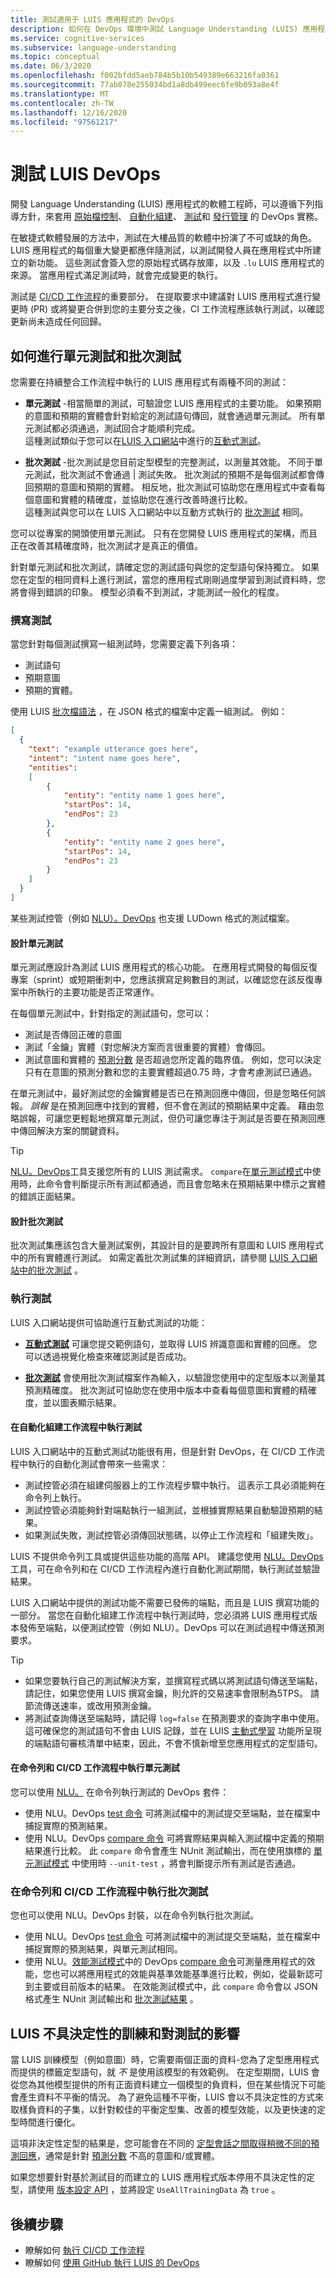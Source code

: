 ```yaml
---
title: 測試適用于 LUIS 應用程式的 DevOps
description: 如何在 DevOps 環境中測試 Language Understanding (LUIS) 應用程式。
ms.service: cognitive-services
ms.subservice: language-understanding
ms.topic: conceptual
ms.date: 06/3/2020
ms.openlocfilehash: f002bfdd5aeb784b5b10b549389e663216fa0361
ms.sourcegitcommit: 77ab078e255034bd1a8db499eec6fe9b093a8e4f
ms.translationtype: MT
ms.contentlocale: zh-TW
ms.lasthandoff: 12/16/2020
ms.locfileid: "97561217"
---
```

# <a name="testing-for-luis-devops"></a>測試 LUIS DevOps

開發 Language Understanding (LUIS) 應用程式的軟體工程師，可以遵循下列指導方針，來套用 [原始檔控制](luis-concept-devops-sourcecontrol.md)、 [自動化組建](luis-concept-devops-automation.md)、 [測試](luis-concept-devops-testing.md)和 [發行管理](luis-concept-devops-automation.md#release-management) 的 DevOps 實務。

在敏捷式軟體發展的方法中，測試在大樓品質的軟體中扮演了不可或缺的角色。 LUIS 應用程式的每個重大變更都應伴隨測試，以測試開發人員在應用程式中所建立的新功能。 這些測試會簽入您的原始程式碼存放庫，以及 `.lu` LUIS 應用程式的來源。 當應用程式滿足測試時，就會完成變更的執行。

測試是 [CI/CD 工作流程](luis-concept-devops-automation.md)的重要部分。 在提取要求中建議對 LUIS 應用程式進行變更時 (PR) 或將變更合併到您的主要分支之後，CI 工作流程應該執行測試，以確認更新尚未造成任何回歸。

## <a name="how-to-do-unit-testing-and-batch-testing"></a>如何進行單元測試和批次測試

您需要在持續整合工作流程中執行的 LUIS 應用程式有兩種不同的測試：

- **單元測試** -相當簡單的測試，可驗證您 LUIS 應用程式的主要功能。 如果預期的意圖和預期的實體會針對給定的測試語句傳回，就會通過單元測試。 所有單元測試都必須通過，測試回合才能順利完成。  
這種測試類似于您可以在[LUIS 入口網站](https://www.luis.ai/)中進行的[互動式測試](./luis-concept-test.md)。

- **批次測試** -批次測試是您目前定型模型的完整測試，以測量其效能。 不同于單元測試，批次測試不會通過 | 測試失敗。 批次測試的預期不是每個測試都會傳回預期的意圖和預期的實體。 相反地，批次測試可協助您在應用程式中查看每個意圖和實體的精確度，並協助您在進行改善時進行比較。  
這種測試與您可以在 LUIS 入口網站中以互動方式執行的 [批次測試](./luis-concept-batch-test.md) 相同。

您可以從專案的開頭使用單元測試。 只有在您開發 LUIS 應用程式的架構，而且正在改善其精確度時，批次測試才是真正的價值。

針對單元測試和批次測試，請確定您的測試語句與您的定型語句保持獨立。 如果您在定型的相同資料上進行測試，當您的應用程式剛剛過度學習到測試資料時，您將會得到錯誤的印象。 模型必須看不到測試，才能測試一般化的程度。

### <a name="writing-tests"></a>撰寫測試

當您針對每個測試撰寫一組測試時，您需要定義下列各項：

* 測試語句
* 預期意圖
* 預期的實體。

使用 LUIS [批次檔語法](./luis-concept-batch-test.md#batch-syntax-template-for-intents-with-entities) ，在 JSON 格式的檔案中定義一組測試。 例如：

```JSON
[
  {
    "text": "example utterance goes here",
    "intent": "intent name goes here",
    "entities":
    [
        {
            "entity": "entity name 1 goes here",
            "startPos": 14,
            "endPos": 23
        },
        {
            "entity": "entity name 2 goes here",
            "startPos": 14,
            "endPos": 23
        }
    ]
  }
]
```

某些測試控管（例如 [NLU）。DevOps](https://github.com/microsoft/NLU.DevOps) 也支援 LUDown 格式的測試檔案。

#### <a name="designing-unit-tests"></a>設計單元測試

單元測試應設計為測試 LUIS 應用程式的核心功能。 在應用程式開發的每個反復專案（sprint）或短期衝刺中，您應該撰寫足夠數目的測試，以確認您在該反復專案中所執行的主要功能是否正常運作。

在每個單元測試中，針對指定的測試語句，您可以：

* 測試是否傳回正確的意圖
* 測試「金鑰」實體（對您解決方案而言很重要的實體）會傳回。
* 測試意圖和實體的 [預測分數](./luis-concept-prediction-score.md) 是否超過您所定義的臨界值。 例如，您可以決定只有在意圖的預測分數和您的主要實體超過0.75 時，才會考慮測試已通過。

在單元測試中，最好測試您的金鑰實體是否已在預測回應中傳回，但是忽略任何誤報。 *誤報* 是在預測回應中找到的實體，但不會在測試的預期結果中定義。 藉由忽略誤報，可讓您更輕鬆地撰寫單元測試，但仍可讓您專注于測試是否要在預測回應中傳回解決方案的關鍵資料。

> [!TIP]
> [NLU。DevOps](https://github.com/microsoft/NLU.DevOps)工具支援您所有的 LUIS 測試需求。 `compare`在[單元測試模式](https://github.com/microsoft/NLU.DevOps/blob/master/docs/Analyze.md#unit-test-mode)中使用時，此命令會判斷提示所有測試都通過，而且會忽略未在預期結果中標示之實體的錯誤正面結果。

#### <a name="designing-batch-tests"></a>設計批次測試

批次測試集應該包含大量測試案例，其設計目的是要跨所有意圖和 LUIS 應用程式中的所有實體進行測試。 如需定義批次測試集的詳細資訊，請參閱 [LUIS 入口網站中的批次測試](./luis-concept-batch-test.md) 。

### <a name="running-tests"></a>執行測試

LUIS 入口網站提供可協助進行互動式測試的功能：

* [**互動式測試**](./luis-concept-test.md) 可讓您提交範例語句，並取得 LUIS 辨識意圖和實體的回應。 您可以透過視覺化檢查來確認測試是否成功。

* [**批次測試**](./luis-concept-batch-test.md) 會使用批次測試檔案作為輸入，以驗證您使用中的定型版本以測量其預測精確度。 批次測試可協助您在使用中版本中查看每個意圖和實體的精確度，並以圖表顯示結果。

#### <a name="running-tests-in-an-automated-build-workflow"></a>在自動化組建工作流程中執行測試

LUIS 入口網站中的互動式測試功能很有用，但是針對 DevOps，在 CI/CD 工作流程中執行的自動化測試會帶來一些需求：

* 測試控管必須在組建伺服器上的工作流程步驟中執行。 這表示工具必須能夠在命令列上執行。
* 測試控管必須能夠針對端點執行一組測試，並根據實際結果自動驗證預期的結果。
* 如果測試失敗，測試控管必須傳回狀態碼，以停止工作流程和「組建失敗」。

LUIS 不提供命令列工具或提供這些功能的高階 API。 建議您使用 [NLU。DevOps](https://github.com/microsoft/NLU.DevOps) 工具，可在命令列和在 CI/CD 工作流程內進行自動化測試期間，執行測試並驗證結果。

LUIS 入口網站中提供的測試功能不需要已發佈的端點，而且是 LUIS 撰寫功能的一部分。 當您在自動化組建工作流程中執行測試時，您必須將 LUIS 應用程式版本發佈至端點，以便測試控管（例如 NLU）。DevOps 可以在測試過程中傳送預測要求。

> [!TIP]
> * 如果您要執行自己的測試解決方案，並撰寫程式碼以將測試語句傳送至端點，請記住，如果您使用 LUIS 撰寫金鑰，則允許的交易速率會限制為5TPS。 請節流傳送速率，或改用預測金鑰。
> * 將測試查詢傳送至端點時，請記得 `log=false` 在預測要求的查詢字串中使用。 這可確保您的測試語句不會由 LUIS 記錄，並在 LUIS [主動式學習](./luis-concept-review-endpoint-utterances.md) 功能所呈現的端點語句審核清單中結束，因此，不會不慎新增至您應用程式的定型語句。

#### <a name="running-unit-tests-at-the-command-line-and-in-cicd-workflows"></a>在命令列和 CI/CD 工作流程中執行單元測試

您可以使用 [NLU。](https://github.com/microsoft/NLU.DevOps) 在命令列執行測試的 DevOps 套件：

* 使用 NLU。DevOps [test 命令](https://github.com/microsoft/NLU.DevOps/blob/master/docs/Test.md) 可將測試檔中的測試提交至端點，並在檔案中捕捉實際的預測結果。
* 使用 NLU。DevOps [compare 命令](https://github.com/microsoft/NLU.DevOps/blob/master/docs/Analyze.md) 可將實際結果與輸入測試檔中定義的預期結果進行比較。 此 `compare` 命令會產生 NUnit 測試輸出，而在使用旗標的 [單元測試模式](https://github.com/microsoft/NLU.DevOps/blob/master/docs/Analyze.md#unit-test-mode) 中使用時 `--unit-test` ，將會判斷提示所有測試是否通過。

### <a name="running-batch-tests-at-the-command-line-and-in-cicd-workflows"></a>在命令列和 CI/CD 工作流程中執行批次測試

您也可以使用 NLU。DevOps 封裝，以在命令列執行批次測試。

* 使用 NLU。DevOps [test 命令](https://github.com/microsoft/NLU.DevOps/blob/master/docs/Test.md) 可將測試檔中的測試提交至端點，並在檔案中捕捉實際的預測結果，與單元測試相同。
* 使用 NLU。[效能測試模式](https://github.com/microsoft/NLU.DevOps/blob/master/docs/Analyze.md#performance-test-mode)中的 DevOps [compare 命令](https://github.com/microsoft/NLU.DevOps/blob/master/docs/Analyze.md)可測量應用程式的效能，您也可以將應用程式的效能與基準效能基準進行比較，例如，從最新認可到主要或目前版本的結果。 在效能測試模式中，此 `compare` 命令會以 JSON 格式產生 NUnit 測試輸出和 [批次測試結果](./luis-glossary.md#batch-test) 。

## <a name="luis-non-deterministic-training-and-the-effect-on-testing"></a>LUIS 不具決定性的訓練和對測試的影響

當 LUIS 訓練模型（例如意圖）時，它需要兩個正面的資料-您為了定型應用程式而提供的標籤定型語句，就 *不* 是使用該模型的有效範例。 在定型期間，LUIS 會從您為其他模型提供的所有正面資料建立一個模型的負資料，但在某些情況下可能會產生資料不平衡的情況。 為了避免這種不平衡，LUIS 會以不具決定性的方式來取樣負資料的子集，以針對較佳的平衡定型集、改善的模型效能，以及更快速的定型時間進行優化。

這項非決定性定型的結果是，您可能會在不同的 [定型會話之間取得稍微不同的預測回應](./luis-concept-prediction-score.md)，通常是針對 [預測分數](./luis-concept-prediction-score.md) 不高的意圖和/或實體。

如果您想要針對基於測試目的而建立的 LUIS 應用程式版本停用不具決定性的定型，請使用 [版本設定 API](https://westus.dev.cognitive.microsoft.com/docs/services/5890b47c39e2bb17b84a55ff/operations/versions-update-application-version-settings) ，並將設定 `UseAllTrainingData` 為 `true` 。

## <a name="next-steps"></a>後續步驟

* 瞭解如何 [執行 CI/CD 工作流程](luis-concept-devops-automation.md)
* 瞭解如何 [使用 GitHub 執行 LUIS 的 DevOps](luis-how-to-devops-with-github.md)